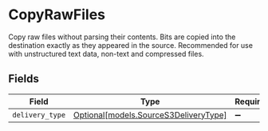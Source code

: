# CopyRawFiles

Copy raw files without parsing their contents. Bits are copied into the destination exactly as they appeared in the source. Recommended for use with unstructured text data, non-text and compressed files.


## Fields

| Field                                                                      | Type                                                                       | Required                                                                   | Description                                                                |
| -------------------------------------------------------------------------- | -------------------------------------------------------------------------- | -------------------------------------------------------------------------- | -------------------------------------------------------------------------- |
| `delivery_type`                                                            | [Optional[models.SourceS3DeliveryType]](../models/sources3deliverytype.md) | :heavy_minus_sign:                                                         | N/A                                                                        |